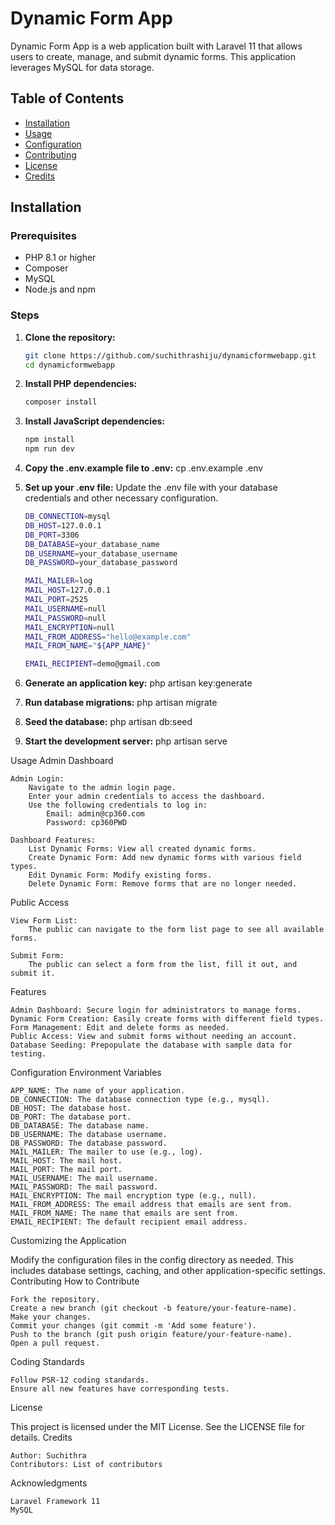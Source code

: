 # Dynamic Form App

Dynamic Form App is a web application built with Laravel 11 that allows users to create, manage, and submit dynamic forms. This application leverages MySQL for data storage.

## Table of Contents

-   [Installation](#installation)
-   [Usage](#usage)
-   [Configuration](#configuration)
-   [Contributing](#contributing)
-   [License](#license)
-   [Credits](#credits)

## Installation

### Prerequisites

-   PHP 8.1 or higher
-   Composer
-   MySQL
-   Node.js and npm

### Steps

1.  **Clone the repository:**
    ```bash
    git clone https://github.com/suchithrashiju/dynamicformwebapp.git
    cd dynamicformwebapp
    ```
2.  **Install PHP dependencies:**

    ```bash
    composer install
    ```

3.  **Install JavaScript dependencies:**

    ```bash
    npm install
    npm run dev
    ```

4.  **Copy the .env.example file to .env:**
    cp .env.example .env

5.  **Set up your .env file:**
    Update the .env file with your database credentials and other necessary configuration.

    ```bash
    DB_CONNECTION=mysql
    DB_HOST=127.0.0.1
    DB_PORT=3306
    DB_DATABASE=your_database_name
    DB_USERNAME=your_database_username
    DB_PASSWORD=your_database_password

    MAIL_MAILER=log
    MAIL_HOST=127.0.0.1
    MAIL_PORT=2525
    MAIL_USERNAME=null
    MAIL_PASSWORD=null
    MAIL_ENCRYPTION=null
    MAIL_FROM_ADDRESS="hello@example.com"
    MAIL_FROM_NAME="${APP_NAME}"

    EMAIL_RECIPIENT=demo@gmail.com


    ```

6.  **Generate an application key:**
    php artisan key:generate
7.  **Run database migrations:**
    php artisan migrate
8.  **Seed the database:**
    php artisan db:seed

9.  **Start the development server:**
    php artisan serve

Usage
Admin Dashboard

    Admin Login:
        Navigate to the admin login page.
        Enter your admin credentials to access the dashboard.
        Use the following credentials to log in:
            Email: admin@cp360.com
            Password: cp360PWD

    Dashboard Features:
        List Dynamic Forms: View all created dynamic forms.
        Create Dynamic Form: Add new dynamic forms with various field types.
        Edit Dynamic Form: Modify existing forms.
        Delete Dynamic Form: Remove forms that are no longer needed.

Public Access

    View Form List:
        The public can navigate to the form list page to see all available forms.

    Submit Form:
        The public can select a form from the list, fill it out, and submit it.

Features

    Admin Dashboard: Secure login for administrators to manage forms.
    Dynamic Form Creation: Easily create forms with different field types.
    Form Management: Edit and delete forms as needed.
    Public Access: View and submit forms without needing an account.
    Database Seeding: Prepopulate the database with sample data for testing.

Configuration
Environment Variables

    APP_NAME: The name of your application.
    DB_CONNECTION: The database connection type (e.g., mysql).
    DB_HOST: The database host.
    DB_PORT: The database port.
    DB_DATABASE: The database name.
    DB_USERNAME: The database username.
    DB_PASSWORD: The database password.
    MAIL_MAILER: The mailer to use (e.g., log).
    MAIL_HOST: The mail host.
    MAIL_PORT: The mail port.
    MAIL_USERNAME: The mail username.
    MAIL_PASSWORD: The mail password.
    MAIL_ENCRYPTION: The mail encryption type (e.g., null).
    MAIL_FROM_ADDRESS: The email address that emails are sent from.
    MAIL_FROM_NAME: The name that emails are sent from.
    EMAIL_RECIPIENT: The default recipient email address.

Customizing the Application

Modify the configuration files in the config directory as needed. This includes database settings, caching, and other application-specific settings.
Contributing
How to Contribute

    Fork the repository.
    Create a new branch (git checkout -b feature/your-feature-name).
    Make your changes.
    Commit your changes (git commit -m 'Add some feature').
    Push to the branch (git push origin feature/your-feature-name).
    Open a pull request.

Coding Standards

    Follow PSR-12 coding standards.
    Ensure all new features have corresponding tests.

License

This project is licensed under the MIT License. See the LICENSE file for details.
Credits

    Author: Suchithra
    Contributors: List of contributors

Acknowledgments

    Laravel Framework 11
    MySQL
